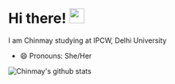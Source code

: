 # Hi there! <img src="https://raw.githubusercontent.com/MartinHeinz/MartinHeinz/master/wave.gif" width="30px">
I am Chinmay studying at IPCW, Delhi University
- 😄 Pronouns: She/Her

![Chinmay's github stats](https://github-readme-stats.vercel.app/api?username=chinmaychahar&show_icons=true&theme=tokyonight&count_private=true&hide=stars,issues)
<!--
**chinmaychahar/chinmaychahar** is a ✨ _special_ ✨ repository because its `README.md` (this file) appears on your GitHub profile.
Here are some ideas to get you started:

- 🔭 I’m currently working on ...
- 🌱 I’m currently learning ...
- 👯 I’m looking to collaborate on ...
- 🤔 I’m looking for help with ...
- 💬 Ask me about ...
- 📫 How to reach me: ...
- ⚡ Fun fact: ...
-->
